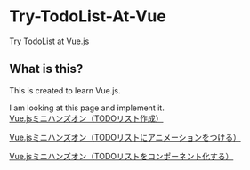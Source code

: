 # Try-TodoList-At-Vue
Try TodoList at Vue.js

## What is this?

This is created to learn Vue.js.

I am looking at this page and implement it.<br>
[Vue.jsミニハンズオン（TODOリスト作成）](https://qiita.com/moonglows76/items/358ef3cd1566c38ece3a)

[Vue.jsミニハンズオン（TODOリストにアニメーションをつける）](https://qiita.com/moonglows76/items/d550f0243319d7111ee3)

[Vue.jsミニハンズオン（TODOリストをコンポーネント化する）](https://qiita.com/moonglows76/items/242aaf265672797c6800)